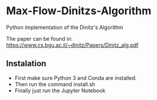 # Max-Flow-Dinitzs-Algorithm

Python implementation of the Dinitz's Algorithm

The paper can be found in: https://www.cs.bgu.ac.il/~dinitz/Papers/Dinitz_alg.pdf

## Instalation

* First make sure Python 3 and Conda are installed.
* Then run the command install.sh
* Finally just run the Jupyter Notebook
